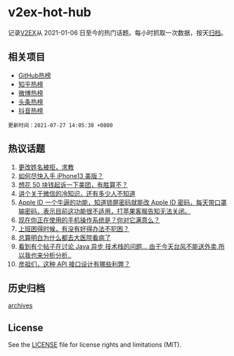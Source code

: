 # v2ex-hot-hub

 记录[V2EX](https://www.v2ex.com/)从 2021-01-06 日至今的热门话题。每小时抓取一次数据，按天[归档](archives)。
 
 ## 相关项目

- [GitHub热榜](https://github.com/snaildev/github-hot-hub)
- [知乎热榜](https://github.com/snaildev/zhihu-hot-hub)
- [微博热榜](https://github.com/snaildev/weibo-hot-hub)
- [头条热榜](https://github.com/snaildev/toutiao-hot-hub)
- [抖音热榜](https://github.com/snaildev/douyin-hot-hub)


 `更新时间：2021-07-27 14:05:38 +0800`

## 热议话题

1. [更改姓名被拒，求教](https://www.v2ex.com/t/791892)
1. [如何尽快入手 iPhone13 美版？](https://www.v2ex.com/t/791835)
1. [想花 50 块钱起诉一下美团，有胜算不？](https://www.v2ex.com/t/791878)
1. [讲个关于微信的冷知识，还有多少人不知道](https://www.v2ex.com/t/791824)
1. [Apple ID 一个牛逼的功能，知道锁屏密码就能改 Apple ID 密码，每天带口罩输密码，表示目前这功能很不适用，打苹果客服告知无法关闭。](https://www.v2ex.com/t/792015)
1. [现在你正在使用的手机操作系统是？你对它满意么？](https://www.v2ex.com/t/791910)
1. [上班困得时候，有没有好得办法不犯困？](https://www.v2ex.com/t/791982)
1. [总算明白为什么都去大医院看病了](https://www.v2ex.com/t/791976)
1. [看到有个帖子在讨论 Java 异步 技术栈的问题... 由于今天台风不能送外卖,所以我也来分析分析..](https://www.v2ex.com/t/791856)
1. [彦祖们，这种 API 接口设计有哪些利弊？](https://www.v2ex.com/t/791983)

## 历史归档

[archives](archives)

## License

See the [LICENSE](LICENSE) file for license rights and limitations (MIT).
